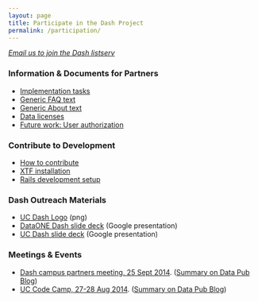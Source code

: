 ```yaml
---
layout: page
title: Participate in the Dash Project
permalink: /participation/
---
```


<em><a href="mailto:uc3@ucop.edu">Email us to join the Dash listserv</a></em>

### Information & Documents for Partners

<ul>
  <li><a href="http://CDLUC3.github.io/dash/campus-tasks">Implementation tasks</a></li>
<li><a href="http://CDLUC3.github.io/dash/generic-faq">Generic FAQ text</a></li>
<li><a href="http://CDLUC3.github.io/dash/generic-about">Generic About text</a></li>
<li><a href="http://CDLUC3.github.io/dash/licensing">Data licenses</a></li>
<li><a href="http://CDLUC3.github.io/dash/user-authorization">Future work: User authorization</a></li>
</ul>

### Contribute to Development

* [How to contribute](http://CDLUC3.github.io/dash/contributing)
* [XTF installation](https://CDLUC3.github.io/dash/XTF-Installation)
* [Rails development setup](https://CDLUC3.github.io/dash/rails-setup)


### Dash Outreach Materials

* [UC Dash Logo](https://raw.githubusercontent.com/CDLUC3/dash/gh-pages/docs/Dash_generic.png) (png)
* [DataONE Dash slide deck](https://docs.google.com/presentation/d/1lIZuBjE1V5-SnVF0mEZfbdDeocB9mQAB0W8oy0l3iAM/edit#slide=id.g46971ea35_0101) (Google presentation)
* [UC Dash slide deck](https://docs.google.com/presentation/d/13zEctwqFZYejGnrv_nMqaroOY6oCfBfzO-fm6MX6WPQ/edit?usp=sharing) (Google presentation)

### Meetings & Events

<ul>
<li> <a href="https://cdluc3.github.io/dash/dash-meeting-ucla">Dash campus partners meeting, 25 Sept 2014</a>. (<a href="http://t.co/9ISWv8vlXr">Summary on Data Pub Blog</a>)</li>
<li> <a href="http://cdluc3.github.io/UC-code-camp/"> UC Code Camp, 27-28 Aug 2014</a>. (<a href="http://datapub.cdlib.org/2014/09/03/the-first-uc-libraries-code-camp/">Summary on Data Pub Blog</a>)</li>
</ul>





